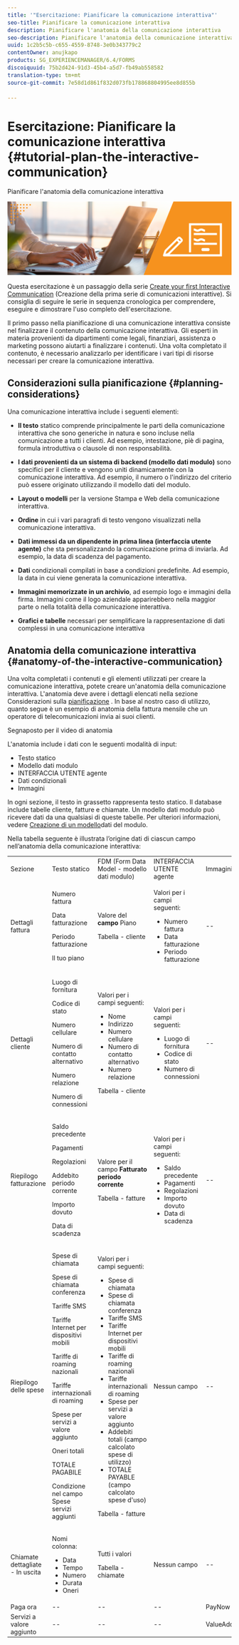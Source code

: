 ```yaml
---
title: '"Esercitazione: Pianificare la comunicazione interattiva"'
seo-title: Pianificare la comunicazione interattiva
description: Pianificare l'anatomia della comunicazione interattiva
seo-description: Pianificare l'anatomia della comunicazione interattiva
uuid: 1c2b5c5b-c655-4559-8748-3e0b343779c2
contentOwner: anujkapo
products: SG_EXPERIENCEMANAGER/6.4/FORMS
discoiquuid: 75b2d424-91d3-45b4-a5d7-fb49ab558582
translation-type: tm+mt
source-git-commit: 7e58d1d861f832d073fb178868804995ee8d855b

---
```



# Esercitazione: Pianificare la comunicazione interattiva {#tutorial-plan-the-interactive-communication}

Pianificare l&#39;anatomia della comunicazione interattiva

![02-create-adaptive-form-main-image](assets/02-create-adaptive-form-main-image.png)

Questa esercitazione è un passaggio della serie [Create your first Interactive Communication](/help/forms/using/create-your-first-interactive-communication.md) (Creazione della prima serie di comunicazioni interattive). Si consiglia di seguire le serie in sequenza cronologica per comprendere, eseguire e dimostrare l&#39;uso completo dell&#39;esercitazione.

Il primo passo nella pianificazione di una comunicazione interattiva consiste nel finalizzare il contenuto della comunicazione interattiva. Gli esperti in materia provenienti da dipartimenti come legali, finanziari, assistenza o marketing possono aiutarti a finalizzare i contenuti. Una volta completato il contenuto, è necessario analizzarlo per identificare i vari tipi di risorse necessari per creare la comunicazione interattiva.

## Considerazioni sulla pianificazione {#planning-considerations}

Una comunicazione interattiva include i seguenti elementi:

* **Il testo** statico comprende principalmente le parti della comunicazione interattiva che sono generiche in natura e sono incluse nella comunicazione a tutti i clienti. Ad esempio, intestazione, piè di pagina, formula introduttiva o clausole di non responsabilità.
* **I dati provenienti da un sistema di backend (modello dati modulo)** sono specifici per il cliente e vengono uniti dinamicamente con la comunicazione interattiva. Ad esempio, il numero o l&#39;indirizzo del criterio può essere originato utilizzando il modello dati del modulo.
* **Layout o modelli** per la versione Stampa e Web della comunicazione interattiva.
* **Ordine** in cui i vari paragrafi di testo vengono visualizzati nella comunicazione interattiva.
* **Dati immessi da un dipendente in prima linea (interfaccia utente agente)** che sta personalizzando la comunicazione prima di inviarla. Ad esempio, la data di scadenza del pagamento.

* **Dati** condizionali compilati in base a condizioni predefinite. Ad esempio, la data in cui viene generata la comunicazione interattiva.
* **Immagini memorizzate in un archivio**, ad esempio logo e immagini della firma. Immagini come il logo aziendale apparirebbero nella maggior parte o nella totalità della comunicazione interattiva.
* **Grafici e tabelle** necessari per semplificare la rappresentazione di dati complessi in una comunicazione interattiva

## Anatomia della comunicazione interattiva {#anatomy-of-the-interactive-communication}

Una volta completati i contenuti e gli elementi utilizzati per creare la comunicazione interattiva, potete creare un&#39;anatomia della comunicazione interattiva. L&#39;anatomia deve avere i dettagli elencati nella sezione Considerazioni sulla [pianificazione](/help/forms/using/planning-interactive-communications.md#planning-considerations) . In base al nostro caso di utilizzo, quanto segue è un esempio di anatomia della fattura mensile che un operatore di telecomunicazioni invia ai suoi clienti.

Segnaposto per il video di anatomia

L&#39;anatomia include i dati con le seguenti modalità di input:

* Testo statico
* Modello dati modulo
* INTERFACCIA UTENTE agente
* Dati condizionali
* Immagini

In ogni sezione, il testo in grassetto rappresenta testo statico. Il database include tabelle cliente, fatture e chiamate. Un modello dati modulo può ricevere dati da una qualsiasi di queste tabelle. Per ulteriori informazioni, vedere [Creazione di un modello](/help/forms/using/create-form-data-model0.md)dati del modulo.

Nella tabella seguente è illustrata l’origine dati di ciascun campo nell’anatomia della comunicazione interattiva:

<table> 
 <tbody>
  <tr>
   <td>Sezione</td> 
   <td>Testo statico</td> 
   <td>FDM (Form Data Model - modello dati modulo) </td> 
   <td>INTERFACCIA UTENTE agente</td> 
   <td>Immagini</td> 
  </tr>
  <tr>
   <td>Dettagli fattura</td> 
   <td><p>Numero fattura</p> <p>Data fatturazione</p> <p>Periodo fatturazione</p> <p>Il tuo piano</p> </td> 
   <td><p>Valore del <strong>campo </strong>Piano</p> <p>Tabella - cliente</p> </td> 
   <td><p>Valori per i campi seguenti:</p> 
    <ul> 
     <li>Numero fattura</li> 
     <li>Data fatturazione</li> 
     <li>Periodo fatturazione</li> 
    </ul> <p> </p> </td> 
   <td>--</td> 
  </tr>
  <tr>
   <td>Dettagli cliente</td> 
   <td><p>Luogo di fornitura</p> <p>Codice di stato</p> <p>Numero cellulare</p> <p>Numero di contatto alternativo</p> <p>Numero relazione</p> <p>Numero di connessioni</p> </td> 
   <td><p>Valori per i campi seguenti:</p> 
    <ul> 
     <li>Nome</li> 
     <li>Indirizzo</li> 
     <li>Numero cellulare</li> 
     <li>Numero di contatto alternativo</li> 
     <li>Numero relazione</li> 
    </ul> <p>Tabella - cliente</p> </td> 
   <td><p>Valori per i campi seguenti:</p> 
    <ul> 
     <li>Luogo di fornitura</li> 
     <li>Codice di stato</li> 
     <li>Numero di connessioni</li> 
    </ul> </td> 
   <td>--</td> 
  </tr>
  <tr>
   <td>Riepilogo fatturazione</td> 
   <td><p>Saldo precedente</p> <p>Pagamenti</p> <p>Regolazioni</p> <p>Addebito periodo corrente</p> <p>Importo dovuto</p> <p>Data di scadenza</p> </td> 
   <td><p>Valore per il campo <strong>Fatturato periodo corrente </strong></p> <p>Tabella - fatture</p> </td> 
   <td><p>Valori per i campi seguenti:</p> 
    <ul> 
     <li>Saldo precedente</li> 
     <li>Pagamenti</li> 
     <li>Regolazioni</li> 
     <li>Importo dovuto</li> 
     <li>Data di scadenza</li> 
    </ul> </td> 
   <td>--</td> 
  </tr>
  <tr>
   <td>Riepilogo delle spese</td> 
   <td><p>Spese di chiamata</p> <p>Spese di chiamata conferenza</p> <p>Tariffe SMS </p> <p>Tariffe Internet per dispositivi mobili</p> <p>Tariffe di roaming nazionali</p> <p>Tariffe internazionali di roaming</p> <p>Spese per servizi a valore aggiunto</p> <p>Oneri totali</p> <p>TOTALE PAGABILE</p> <p>Condizione nel campo Spese servizi aggiunti</p> </td> 
   <td><p>Valori per i campi seguenti:</p> 
    <ul> 
     <li>Spese di chiamata</li> 
     <li>Spese di chiamata conferenza</li> 
     <li>Tariffe SMS </li> 
     <li>Tariffe Internet per dispositivi mobili</li> 
     <li>Tariffe di roaming nazionali</li> 
     <li>Tariffe internazionali di roaming</li> 
     <li>Spese per servizi a valore aggiunto</li> 
     <li>Addebiti totali (campo calcolato spese di utilizzo)</li> 
     <li>TOTALE PAYABLE (campo calcolato spese d'uso)</li> 
    </ul> <p>Tabella - fatture</p> </td> 
   <td>Nessun campo</td> 
   <td>--</td> 
  </tr>
  <tr>
   <td>Chiamate dettagliate - In uscita</td> 
   <td><p>Nomi colonna:</p> 
    <ul> 
     <li>Data</li> 
     <li>Tempo</li> 
     <li>Numero</li> 
     <li>Durata</li> 
     <li>Oneri</li> 
    </ul> </td> 
   <td><p>Tutti i valori</p> <p>Tabella - chiamate</p> </td> 
   <td>Nessun campo</td> 
   <td>--</td> 
  </tr>
  <tr>
   <td>Paga ora</td> 
   <td>--</td> 
   <td>--</td> 
   <td>--</td> 
   <td>PayNow</td> 
  </tr>
  <tr>
   <td>Servizi a valore aggiunto</td> 
   <td>--</td> 
   <td>--</td> 
   <td>--</td> 
   <td>ValueAddedServices</td> 
  </tr>
 </tbody>
</table>

